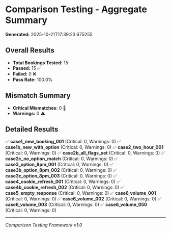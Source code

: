# Comparison Testing - Aggregate Summary
**Generated:** 2025-10-21T17:39:23.675255

## Overall Results
- **Total Bookings Tested:** 15
- **Passed:** 15 ✅
- **Failed:** 0 ❌
- **Pass Rate:** 100.0%

## Mismatch Summary
- **Critical Mismatches:** 0 🚨
- **Warnings:** 0 ⚠️

## Detailed Results

✅ **case1_new_booking_001** (Critical: 0, Warnings: 0)
✅ **case1b_new_with_option** (Critical: 0, Warnings: 0)
✅ **case2_two_hour_001** (Critical: 0, Warnings: 0)
✅ **case2b_all_flags_set** (Critical: 0, Warnings: 0)
✅ **case2c_no_option_match** (Critical: 0, Warnings: 0)
✅ **case3_option_8pm_001** (Critical: 0, Warnings: 0)
✅ **case3b_option_8pm_002** (Critical: 0, Warnings: 0)
✅ **case3c_option_8pm_003** (Critical: 0, Warnings: 0)
✅ **case4_cookie_refresh_001** (Critical: 0, Warnings: 0)
✅ **case4b_cookie_refresh_002** (Critical: 0, Warnings: 0)
✅ **case5_empty_response** (Critical: 0, Warnings: 0)
✅ **case6_volume_001** (Critical: 0, Warnings: 0)
✅ **case6_volume_002** (Critical: 0, Warnings: 0)
✅ **case6_volume_003** (Critical: 0, Warnings: 0)
✅ **case6_volume_050** (Critical: 0, Warnings: 0)

---
*Comparison Testing Framework v1.0*